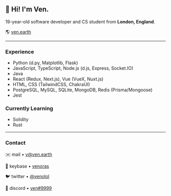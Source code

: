 ## 👋 **Hi! I'm Ven.**  

19-year-old software developer and CS student from **London, England**.

🌎 [ven.earth](https://ven.earth)

---

### Experience

- Python (d.py, Matplotlib, Flask) 
- JavaScript, TypeScript, Node.js (d.js, Express, Socket.IO)  
- Java
- React (Redux, Next.js), Vue (VueX, Nuxt.js)
- HTML, CSS (TailwindCSS, ChakraUI)
- PostgreSQL, MySQL, SQLite, MongoDB, Redis (Prisma/Mongoose)
- Jest

### Currently Learning
- Solidity
- Rust
---

### Contact

✉️ mail • [v@ven.earth](mailto:v@ven.earth)  

🔑 keybase • [venoras](https://keybase.io/venoras)  

🐦 twitter • [@venolol](https://ven.earth/twitter)  

💬 discord • [ven#9999](https://ven.earth/discord)
